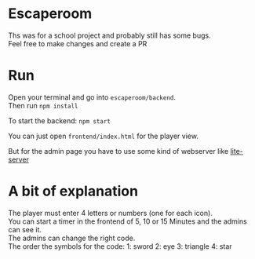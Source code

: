 # Escaperoom
Ths was for a school project and probably still has some bugs.<br>
Feel free to make changes and create a PR<br>

# Run
Open your terminal and go into `escaperoom/backend`.<br>
Then run `npm install`

To start the backend: `npm start`

You can just open `frontend/index.html` for the player view.

But for the admin page you have to use some kind of webserver like [lite-server](https://github.com/johnpapa/lite-server)

# A bit of explanation
The player must enter 4 letters or numbers (one for each icon).<br>
You can start a timer in the frontend of 5, 10 or 15 Minutes and the admins can see it.<br>
The admins can change the right code.<br>
The order the symbols for the code: 1: sword 2: eye 3: triangle 4: star
